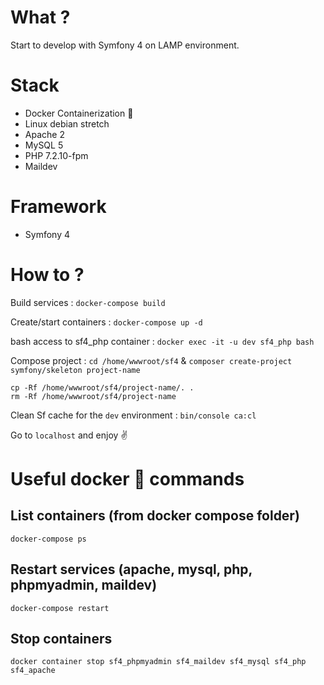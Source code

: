# What ?
Start to develop with Symfony 4 on LAMP environment.

# Stack
* Docker Containerization :whale2:
* Linux debian stretch
* Apache 2
* MySQL 5
* PHP 7.2.10-fpm
* Maildev

# Framework
* Symfony 4

# How to ?
Build services : `docker-compose build`

Create/start containers : `docker-compose up -d`

bash access to sf4_php container : `docker exec -it -u dev sf4_php bash`


Compose project : `cd /home/wwwroot/sf4` & `composer create-project symfony/skeleton project-name`

```
cp -Rf /home/wwwroot/sf4/project-name/. .
rm -Rf /home/wwwroot/sf4/project-name
```

Clean Sf cache for the `dev` environment : `bin/console ca:cl`

Go to `localhost` and enjoy :v:

# Useful docker :whale2: commands

## List containers (from docker compose folder)
`docker-compose ps`

## Restart services (apache, mysql, php, phpmyadmin, maildev)
`docker-compose restart`

## Stop containers
`docker container stop sf4_phpmyadmin sf4_maildev sf4_mysql sf4_php sf4_apache`
